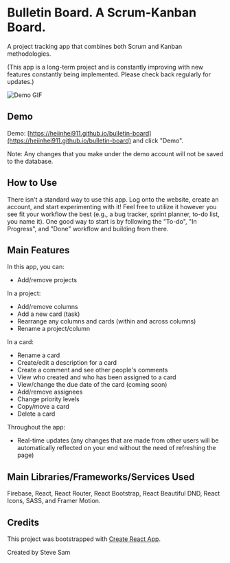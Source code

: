 # Bulletin Board. A Scrum-Kanban Board.

A project tracking app that combines both Scrum and Kanban methodologies.

\(This app is a long-term project and is constantly improving with new features constantly being implemented. Please check back regularly for updates.\)

![Demo GIF](./assets/gifs/../../src/assets/gifs/showcase.gif)

## Demo

Demo: [https://heiinhei911.github.io/bulletin-board](https://heiinhei911.github.io/bulletin-board) and click "Demo".

Note: Any changes that you make under the demo account will not be saved to the database.

## How to Use

There isn't a standard way to use this app. Log onto the website, create an account, and start experimenting with it! Feel free to utilize it however you see fit your workflow the best \(e.g., a bug tracker, sprint planner, to-do list, you name it\). One good way to start is by following the "To-do", "In Progress", and "Done" workflow and building from there.

## Main Features

In this app, you can:

- Add/remove projects

In a project:

- Add/remove columns
- Add a new card \(task\)
- Rearrange any columns and cards (within and across columns)
- Rename a project/column

In a card:

- Rename a card
- Create/edit a description for a card
- Create a comment and see other people's comments
- View who created and who has been assigned to a card
- View/change the due date of the card \(coming soon\)
- Add/remove assignees
- Change priority levels
- Copy/move a card
- Delete a card

Throughout the app:

- Real-time updates \(any changes that are made from other users will be automatically reflected on your end without the need of refreshing the page\)

## Main Libraries/Frameworks/Services Used

Firebase, React, React Router, React Bootstrap, React Beautiful DND, React Icons, SASS, and Framer Motion.

## Credits

This project was bootstrapped with [Create React App](https://github.com/facebook/create-react-app).

Created by Steve Sam
